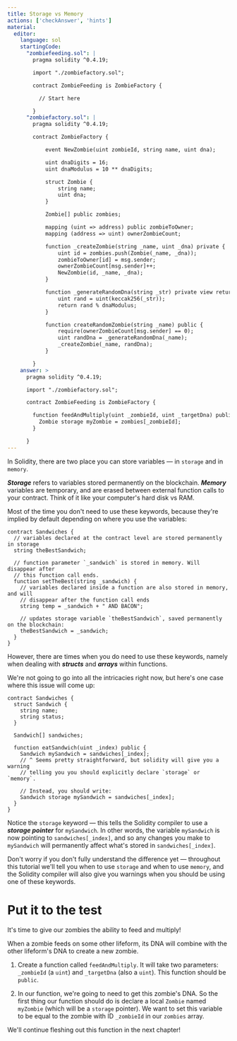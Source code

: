 ```yaml
---
title: Storage vs Memory
actions: ['checkAnswer', 'hints']
material:
  editor:
    language: sol
    startingCode:
      "zombiefeeding.sol": |
        pragma solidity ^0.4.19;

        import "./zombiefactory.sol";

        contract ZombieFeeding is ZombieFactory {

          // Start here

        }
      "zombiefactory.sol": |
        pragma solidity ^0.4.19;

        contract ZombieFactory {

            event NewZombie(uint zombieId, string name, uint dna);

            uint dnaDigits = 16;
            uint dnaModulus = 10 ** dnaDigits;

            struct Zombie {
                string name;
                uint dna;
            }

            Zombie[] public zombies;

            mapping (uint => address) public zombieToOwner;
            mapping (address => uint) ownerZombieCount;

            function _createZombie(string _name, uint _dna) private {
                uint id = zombies.push(Zombie(_name, _dna));
                zombieToOwner[id] = msg.sender;
                ownerZombieCount[msg.sender]++;
                NewZombie(id, _name, _dna);
            }

            function _generateRandomDna(string _str) private view returns (uint) {
                uint rand = uint(keccak256(_str));
                return rand % dnaModulus;
            }

            function createRandomZombie(string _name) public {
                require(ownerZombieCount[msg.sender] == 0);
                uint randDna = _generateRandomDna(_name);
                _createZombie(_name, randDna);
            }

        }
    answer: >
      pragma solidity ^0.4.19;

      import "./zombiefactory.sol";

      contract ZombieFeeding is ZombieFactory {

        function feedAndMultiply(uint _zombieId, uint _targetDna) public {
          Zombie storage myZombie = zombies[_zombieId];
        }

      }
---
```


In Solidity, there are two place you can store variables — in `storage` and in `memory`.

**_Storage_** refers to variables stored permanently on the blockchain. **_Memory_** variables are temporary, and are erased between external function calls to your contract. Think of it like your computer's hard disk vs RAM.

Most of the time you don't need to use these keywords, because they're implied by default depending on where you use the variables:

```
contract Sandwiches {
  // variables declared at the contract level are stored permanently in storage
  string theBestSandwich;

  // function parameter `_sandwich` is stored in memory. Will disappear after
  // this function call ends.
  function setTheBest(string _sandwich) {
    // variables declared inside a function are also stored in memory, and will
    // disappear after the function call ends
    string temp = _sandwich + " AND BACON";

    // updates storage variable `theBestSandwich`, saved permanently on the blockchain:
    theBestSandwich = _sandwich;
  }
}
```

However, there are times when you do need to use these keywords, namely when dealing with **_structs_** and **_arrays_** within functions. 

We're not going to go into all the intricacies right now, but here's one case where this issue will come up:

```
contract Sandwiches {
  struct Sandwich {
    string name;
    string status;
  }

  Sandwich[] sandwiches;

  function eatSandwich(uint _index) public {
    Sandwich mySandwich = sandwiches[_index];
    // ^ Seems pretty straightforward, but solidity will give you a warning
    // telling you you should explicitly declare `storage` or `memory`.

    // Instead, you should write:
    Sandwich storage mySandwich = sandwiches[_index];
  }
}
```

Notice the `storage` keyword — this tells the Solidity compiler to use a **_storage pointer_** for `mySandwich`. In other words, the variable `mySandwich` is now pointing to `sandwiches[_index]`, and so any changes you make to `mySandwich` will permanently affect what's stored in `sandwiches[_index]`.

Don't worry if you don't fully understand the difference yet — throughout this tutorial we'll tell you when to use `storage` and when to use `memory`, and the Solidity compiler will also give you warnings when you should be using one of these keywords.

# Put it to the test

It's time to give our zombies the ability to feed and multiply!

When a zombie feeds on some other lifeform, its DNA will combine with the other lifeform's DNA to create a new zombie.

1. Create a function called `feedAndMultiply`. It will take two parameters: `_zombieId` (a `uint`) and `_targetDna` (also a `uint`). This function should be `public`.

2. In our function, we're going to need to get this zombie's DNA. So the first thing our function should do is declare a local `Zombie` named `myZombie` (which will be a `storage` pointer). We want to set this variable to be equal to the zombie with ID `_zombieId` in our `zombies` array.

We'll continue fleshing out this function in the next chapter!

